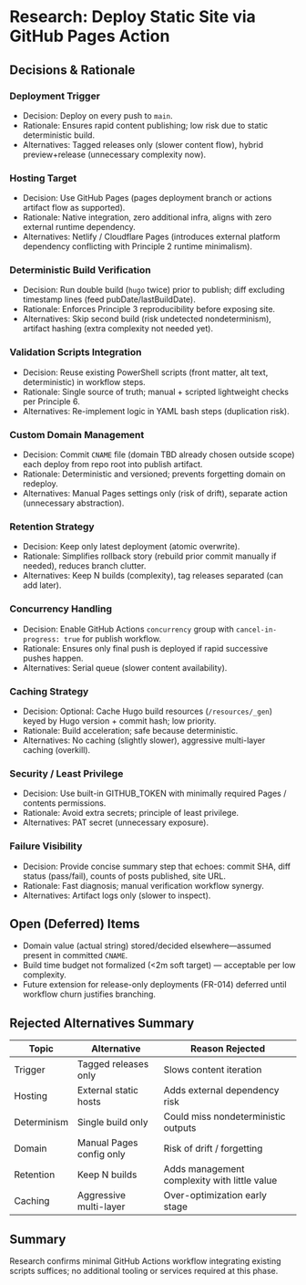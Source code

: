 # Research: Deploy Static Site via GitHub Pages Action

## Decisions & Rationale

### Deployment Trigger
- Decision: Deploy on every push to `main`.
- Rationale: Ensures rapid content publishing; low risk due to static deterministic build.
- Alternatives: Tagged releases only (slower content flow), hybrid preview+release (unnecessary complexity now).

### Hosting Target
- Decision: Use GitHub Pages (pages deployment branch or actions artifact flow as supported).
- Rationale: Native integration, zero additional infra, aligns with zero external runtime dependency.
- Alternatives: Netlify / Cloudflare Pages (introduces external platform dependency conflicting with Principle 2 runtime minimalism).

### Deterministic Build Verification
- Decision: Run double build (`hugo` twice) prior to publish; diff excluding timestamp lines (feed pubDate/lastBuildDate).
- Rationale: Enforces Principle 3 reproducibility before exposing site.
- Alternatives: Skip second build (risk undetected nondeterminism), artifact hashing (extra complexity not needed yet).

### Validation Scripts Integration
- Decision: Reuse existing PowerShell scripts (front matter, alt text, deterministic) in workflow steps.
- Rationale: Single source of truth; manual + scripted lightweight checks per Principle 6.
- Alternatives: Re-implement logic in YAML bash steps (duplication risk).

### Custom Domain Management
- Decision: Commit `CNAME` file (domain TBD already chosen outside scope) each deploy from repo root into publish artifact.
- Rationale: Deterministic and versioned; prevents forgetting domain on redeploy.
- Alternatives: Manual Pages settings only (risk of drift), separate action (unnecessary abstraction).

### Retention Strategy
- Decision: Keep only latest deployment (atomic overwrite).
- Rationale: Simplifies rollback story (rebuild prior commit manually if needed), reduces branch clutter.
- Alternatives: Keep N builds (complexity), tag releases separated (can add later).

### Concurrency Handling
- Decision: Enable GitHub Actions `concurrency` group with `cancel-in-progress: true` for publish workflow.
- Rationale: Ensures only final push is deployed if rapid successive pushes happen.
- Alternatives: Serial queue (slower content availability).

### Caching Strategy
- Decision: Optional: Cache Hugo build resources (`/resources/_gen`) keyed by Hugo version + commit hash; low priority.
- Rationale: Build acceleration; safe because deterministic.
- Alternatives: No caching (slightly slower), aggressive multi-layer caching (overkill).

### Security / Least Privilege
- Decision: Use built-in GITHUB_TOKEN with minimally required Pages / contents permissions.
- Rationale: Avoid extra secrets; principle of least privilege.
- Alternatives: PAT secret (unnecessary exposure).

### Failure Visibility
- Decision: Provide concise summary step that echoes: commit SHA, diff status (pass/fail), counts of posts published, site URL.
- Rationale: Fast diagnosis; manual verification workflow synergy.
- Alternatives: Artifact logs only (slower to inspect).

## Open (Deferred) Items
- Domain value (actual string) stored/decided elsewhere—assumed present in committed `CNAME`.
- Build time budget not formalized (<2m soft target) — acceptable per low complexity.
- Future extension for release-only deployments (FR-014) deferred until workflow churn justifies branching.

## Rejected Alternatives Summary
| Topic | Alternative | Reason Rejected |
|-------|------------|-----------------|
| Trigger | Tagged releases only | Slows content iteration |
| Hosting | External static hosts | Adds external dependency risk |
| Determinism | Single build only | Could miss nondeterministic outputs |
| Domain | Manual Pages config only | Risk of drift / forgetting |
| Retention | Keep N builds | Adds management complexity with little value |
| Caching | Aggressive multi-layer | Over-optimization early stage |

## Summary
Research confirms minimal GitHub Actions workflow integrating existing scripts suffices; no additional tooling or services required at this phase.

